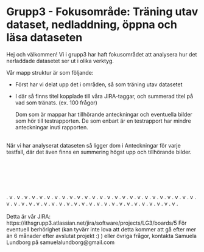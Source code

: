 # Grupp3 - Fokusområde: Träning utav dataset, nedladdning, öppna och läsa dataseten
Hej och välkommen! 
Vi i grupp3 har haft fokusområdet att analysera hur det nerladdade datasetet ser ut i olika verktyg. 

Vår mapp struktur är som följande: 
- Först har vi delat upp det i områden, så som träning utav datasetet
- I där så finns titel kopplade till våra JIRA-taggar, och summerad titel på vad som tränats. (ex. 100 frågor) 
  
  Dom som är mappar har tillhörande anteckningar och eventuella bilder som hör till testrapporten. De som enbart är en testrapport har mindre anteckningar inuti rapporten. 
<br>
När vi har analyserat dataseten så ligger dom i Anteckningar för varje testfall, där det även finns en summering högst upp och tillhörande bilder. 
<br>
<br>
<br>
<br>
<br>
<br>
<br>
. v . v . v . v . v . v . v . v . v . v . v . v . v . v . v . v . v . v . v . v . v . v . v . v . v . v . v . v . v . v . v . v . v . v . v . v . v . v . v . v . v . v . v . v . v . v . v . v .
<br>
<br>
Detta är vår JIRA:
https://ithsgrupp3.atlassian.net/jira/software/projects/LG3/boards/5
För eventuell berhörighet (kan tyvärr inte lova att detta kommer att gå efter mer än 6 månader efter avslutat projekt :) ) eller övriga frågor, 
kontakta Samuela Lundborg på samuelalundborg@gmail.com

